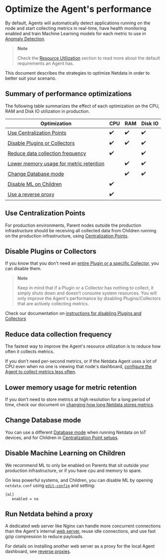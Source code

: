 # Optimize the Agent's performance

By default, Agents will automatically detect applications running on the node and start collecting metrics in real-time, have health monitoring enabled and train Machine Learning models for each metric to use in [Anomaly Detection](/src/ml/README.md).

> **Note**
>
> Check the [Resource Utilization](/docs/netdata-agent/sizing-netdata-agents/README.md) section to read more about the default requirements an Agent has.

This document describes the strategies to optimize Netdata in order to better suit your scenario.

## Summary of performance optimizations

The following table summarizes the effect of each optimization on the CPU, RAM and Disk IO utilization in production.

| Optimization                                                                                                                      | CPU                | RAM                | Disk IO            |
|-----------------------------------------------------------------------------------------------------------------------------------|--------------------|--------------------|--------------------|
| [Use Centralization Points](#use-centralization-points)                                                                           | :heavy_check_mark: | :heavy_check_mark: | :heavy_check_mark: |
| [Disable Plugins or Collectors](#disable-plugins-or-collectors)                                                 | :heavy_check_mark: | :heavy_check_mark: | :heavy_check_mark: |
| [Reduce data collection frequency](#reduce-collection-frequency)                                                                  | :heavy_check_mark: |                    | :heavy_check_mark: |
| [Lower memory usage for metric retention](#lower-memory-usage-for-metric-retention) |                    | :heavy_check_mark: | :heavy_check_mark: |
| [Change Database mode](#change-database-mode)                                                                |                    | :heavy_check_mark: | :heavy_check_mark: |
| [Disable ML on Children](#disable-machine-learning-on-children)                                                                   | :heavy_check_mark: |                    |                    |
| [Use a reverse proxy](#run-netdata-behind-a-proxy)                                                                                | :heavy_check_mark: |                    |                    |

## Use Centralization Points

For production environments, Parent nodes outside the production infrastructure should be receiving all collected data from Children running on the production infrastructure, using [Centralization Points](/docs/observability-centralization-points/README.md).

## Disable Plugins or Collectors

If you know that you don't need an [entire Plugin or a specific Collector](/src/collectors/README.md#collector-architecture-and-terminology), you can disable them.

> **Note**
>
> Keep in mind that if a Plugin or a Collector has nothing to collect, it simply shuts down and doesn’t consume system resources. You will only improve the Agent's performance by disabling Plugins/Collectors that are actively collecting metrics.

Check our documentation on [instructions for disabling Plugins and Collectors](/docs/netdata-agent/configuration/collectors/enable-or-disable-collectors-and-plugins.md)

## Reduce data collection frequency

The fastest way to improve the Agent's resource utilization is to reduce how often it collects metrics.

If you don't need per-second metrics, or if the Netdata Agent uses a lot of CPU even when no one is viewing that node's dashboard, [configure the Agent to collect metrics less often](/docs/netdata-agent/configuration/collectors/data-collection-frequency.md).

## Lower memory usage for metric retention

If you don't need to store metrics at high resolution for a long period of time, check our document on [changing how long Netdata stores metrics](/docs/netdata-agent/configuration/optimizing-metrics-database/change-metrics-storage.md).

## Change Database mode

You can use a different [Database mode](/src/database/README.md#which-database-mode-to-use) when running Netdata on IoT devices, and for Children in [Centralization Point setups](/docs/observability-centralization-points/README.md).

## Disable Machine Learning on Children

We recommend ML to only be enabled on Parents that sit outside your production infrastructure, or if you have cpu and memory to spare.

On less powerful systems, and Children, you can disable ML by opening `netdata.conf` using [`edit-config`](/docs/netdata-agent/configuration/README.md#edit-a-configuration-file-using-edit-config) and setting:

```text
[ml]
   enabled = no
```

## Run Netdata behind a proxy

A dedicated web server like Nginx can handle more concurrent connections than the Agent's internal [web server](/src/web/README.md), reuse idle connections, and use fast gzip compression to reduce payloads.

For details on installing another web server as a proxy for the local Agent dashboard, see [reverse proxies](/docs/netdata-agent/configuration/running-the-netdata-agent-behind-a-reverse-proxy/README.md).
